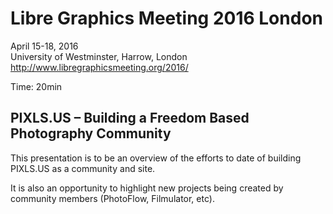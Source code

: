 # Libre Graphics Meeting 2016 London

April 15-18, 2016  
University of Westminster, Harrow, London  
http://www.libregraphicsmeeting.org/2016/

Time: 20min

## PIXLS.US – Building a Freedom Based Photography Community

This presentation is to be an overview of the efforts to date of building PIXLS.US as a community and site.

It is also an opportunity to highlight new projects being created by community members (PhotoFlow, Filmulator, etc).

